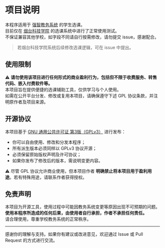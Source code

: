 # 项目说明

本程序适用于 [强智教务系统](https://www.qzdatasoft.com/) 的学生选课。  
目前仅在 [烟台科技学院](https://www.ytkj.edu.cn/) 的选课系统中进行了正常使用测试。  
不保证兼容其他学校，如字段不同请自行按需修改，请勿提交 issue，感谢配合。

> 若烟台科技学院系统后续修改选课逻辑，可在 issue 中提出。

## 使用限制

⚠️ **请勿使用该项目进行任何形式的商业盈利行为，包括但不限于收费服务、转售代码、嵌入付费软件等。**  
本项目旨在提供便捷的选课辅助工具，仅供学习与个人使用。  
如需在公开平台分发、修改或复用本项目，请确保遵守下述 GPL 协议条款，并注明原作者及项目来源。

## 开源协议

本项目基于 [GNU 通用公共许可证 第3版（GPLv3）](https://www.gnu.org/licenses/gpl-3.0.html) 进行发布：

- 你可以自由使用、修改和分发本程序；
- 所有派生版本必须同样以 GPLv3 协议开源；
- 必须保留原始版权声明及许可协议；
- 如果你发布了修改后的版本，需说明变更内容。

⚠️ 尽管 GPL 协议允许商业使用，但本项目作者 **明确禁止将本项目用于盈利用途**。若有特殊用途，请联系作者获得授权。

## 免责声明

本项目为开源工具，使用过程中可能因教务系统变更等原因出现不可预期的问题。  
**使用本程序所造成的任何后果，由使用者自行承担，作者不承担任何责任。**  
请合理使用，尊重学校教务系统的正常秩序。

---

感谢你的理解与支持。如果你有建议或改进意见，欢迎通过 Issue 或 Pull Request 的方式进行交流。